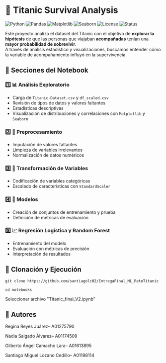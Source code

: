 # 🚢 Titanic Survival Analysis

![Python](https://img.shields.io/badge/Python-3.8%2B-blue?logo=python&logoColor=white) ![Pandas](https://img.shields.io/badge/Pandas-Analysis-yellow?logo=pandas&logoColor=white) ![Matplotlib](https://img.shields.io/badge/Matplotlib-Visualizations-orange?logo=plotly&logoColor=white) ![Seaborn](https://img.shields.io/badge/Seaborn-Data%20Viz-9cf) ![License](https://img.shields.io/badge/License-MIT-green) ![Status](https://img.shields.io/badge/Status-Completed-success)

Este proyecto analiza el dataset del Titanic con el objetivo de **explorar la hipótesis** de que las personas que viajaban **acompañadas** tenían una **mayor probabilidad de sobrevivir**.  
A través de análisis estadístico y visualizaciones, buscamos entender cómo la variable de acompañamiento influyó en la supervivencia.

## 📑 Secciones del Notebook

### 1️⃣ 📊 Análisis Exploratorio
- Carga de `Titanic-Dataset.csv` y `df_scaled.csv`
- Revisión de tipos de datos y valores faltantes
- Estadísticas descriptivas
- Visualización de distribuciones y correlaciones con `Matplotlib` y `Seaborn`

### 2️⃣ 🧹 Preprocesamiento
- Imputación de valores faltantes
- Limpieza de variables irrelevantes
- Normalización de datos numéricos

### 3️⃣ 🔧 Transformación de Variables
- Codificación de variables categóricas
- Escalado de características con `StandardScaler`

### 4️⃣ 🤖 Modelos
- Creación de conjuntos de entrenamiento y prueba
- Definición de métricas de evaluación

### 5️⃣ 📈 Regresión Logística y Random Forest
- Entrenamiento del modelo
- Evaluación con métricas de precisión
- Interpretación de resultados

## 🚀 Clonación y Ejecución
``
git clone https://github.com/santiagolc02/EntregaFinal_ML_RetoTitanic
``

``
cd notebooks
``

Seleccionar archivo "Titanic_final_V2.ipynb"


## 👥 Autores

Regina Reyes Juárez– A01275790

Nadia Salgado Álvarez– A01174509

Gilberto Ángel Camacho Lara– A01613895

Santiago Miguel Lozano Cedillo– A01198114
